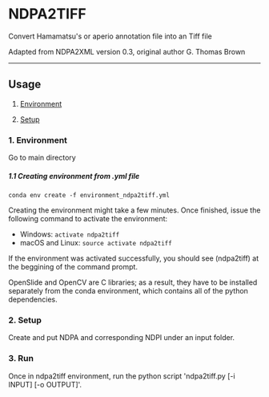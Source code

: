 # NDPA2TIFF
Convert Hamamatsu's or aperio annotation file into an Tiff file

Adapted from NDPA2XML version 0.3, original author G. Thomas Brown

<hr>

## Usage <a class ="anchor" id="user-guide"></a>

1.    [Environment](#1.)  

2.    [Setup](#2.) 

### 1. Environment <a class ="anchor" id="1."></a>

Go to main directory

##### 1.1 Creating environment from .yml file <a class ="anchor" id="1.1"></a>

<code>conda env create -f environment_ndpa2tiff.yml </code>

Creating the environment might take a few minutes. Once finished, issue the following command to activate the environment:

* Windows: <code>activate ndpa2tiff</code>
* macOS and Linux: <code>source activate ndpa2tiff</code>

If the environment was activated successfully, you should see (ndpa2tiff) at the beggining of the command prompt.

OpenSlide and OpenCV are C libraries; as a result, they have to be installed separately from the conda environment, which contains all of the python dependencies.

### 2. Setup <a class ="anchor" id="2."></a>

Create and put NDPA and corresponding NDPI under an input folder.

### 3. Run <a class ="anchor" id="3."></a>
Once in ndpa2tiff environment, run the python script 'ndpa2tiff.py [-i INPUT] [-o OUTPUT]'.
